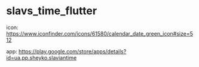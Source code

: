 # slavs_time_flutter

icon: https://www.iconfinder.com/icons/61580/calendar_date_green_icon#size=512

app: https://play.google.com/store/apps/details?id=ua.pp.sheyko.slaviantime
